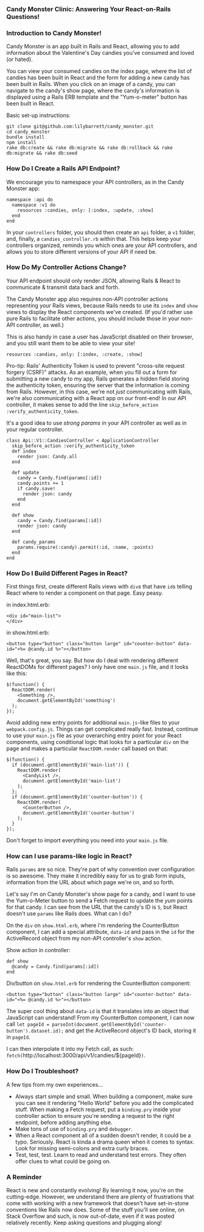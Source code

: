 ### Candy Monster Clinic: Answering Your React-on-Rails Questions!

### Introduction to Candy Monster!

Candy Monster is an app built in Rails and React, allowing you to add information about the Valentine's Day candies you've consumed and loved (or hated).

You can view your consumed candies on the index page, where the list of candies has been built in React and the form for adding a new candy has been built in Rails. When you click on an image of a candy, you can navigate to the candy's show page, where the candy's information is displayed using a Rails ERB template and the "Yum-o-meter" button has been built in React.

Basic set-up instructions:

```
git clone git@github.com:lilybarrett/candy_monster.git
cd candy_monster
bundle install
npm install
rake db:create && rake db:migrate && rake db:rollback && rake db:migrate && rake db:seed
```

### How Do I Create a Rails API Endpoint?

We encourage you to namespace your API controllers, as in the Candy Monster app:

```
namespace :api do
  namespace :v1 do
    resources :candies, only: [:index, :update, :show]
  end
end
```

In your `controllers` folder, you should then create an `api` folder, a `v1` folder, and, finally, a `candies_controller.rb` within that. This helps keep your controllers organized, reminds you which ones are your API controllers, and allows you to store different versions of your API if need be.

### How Do My Controller Actions Change?

Your API endpoint should only render JSON, allowing Rails & React to communicate & transmit data back and forth.

The Candy Monster app also requires non-API controller actions representing your Rails views, because Rails needs to use its `index` and `show` views to display the React components we've created. (If you'd rather use pure Rails to facilitate other actions, you should include those in your non-API controller, as well.)

This is also handy in case a user has JavaScript disabled on their browser, and you still want them to be able to view your site!

```
resources :candies, only: [:index, :create, :show]

```

Pro-tip: Rails' Authenticity Token is used to prevent "cross-site request forgery (CSRF)" attacks. As an example, when you fill out a form for submitting a new candy to my app, Rails generates a hidden field storing the authenticity token, ensuring the server that the information is coming from Rails. However, in this case, we're not _just_ communicating with Rails, we're also communicating with a React app on our front-end! In our API controller, it makes sense to add the line `skip_before_action :verify_authenticity_token`.

It's a good idea to use *strong params* in your API controller as well as in your regular controller.

```
class Api::V1::CandiesController < ApplicationController
  skip_before_action :verify_authenticity_token
  def index
    render json: Candy.all
  end

  def update
    candy = Candy.find(params[:id])
    candy.points += 1
    if candy.save!
      render json: candy
    end
  end

  def show
    candy = Candy.find(params[:id])
    render json: candy
  end

  def candy_params
    params.require(:candy).permit(:id, :name, :points)
  end
end
```

### How Do I Build Different Pages in React?

First things first, create different Rails views with `div`s that have `id`s telling React where to render a component on that page. Easy peasy.

in index.html.erb:

```
<div id="main-list">
</div>
```

in show.html.erb:

```
<button type="button" class="button large" id="counter-button" data-id="<%= @candy.id %>"></button>
```

Well, that's great, you say. But how do I deal with rendering different ReactDOMs for different pages? I only have one `main.js` file, and it looks like this:

```
$(function() {
  ReactDOM.render(
    <Something />,
    document.getElementById('something')
  );
});
```

Avoid adding new entry points for additional `main.js`-like files to your `webpack.config.js`. Things can get complicated really fast. Instead, continue to use your `main.js` file as your overarching entry point for your React components, using conditional logic that looks for a particular `div` on the page and makes a particular `ReactDOM.render` call based on that:

```
$(function() {
  if (document.getElementById('main-list')) {
    ReactDOM.render(
      <CandyList />,
      document.getElementById('main-list')
    );
  };
  if (document.getElementById('counter-button')) {
    ReactDOM.render(
      <CounterButton />,
      document.getElementById('counter-button')
    );
  }
});
```

Don't forget to import everything you need into your `main.js` file.

### How can I use params-like logic in React?

Rails `params` are so nice. They're part of why convention over configuration is so awesome. They make it incredibly easy for us to grab form inputs, information from the URL about which page we're on, and so forth.

Let's say I'm on Candy Monster's show page for a candy, and I want to use the Yum-o-Meter button to send a Fetch request to update the *yum* points for that candy. I can see from the URL that the candy's ID is `5`, but React doesn't use `params` like Rails does. What can I do?

On the `div` on `show.html.erb`, where I'm rendering the CounterButton component, I can add a special attribute, `data-id` and pass in the `id` for the ActiveRecord object from my non-API controller's `show` action.

Show action in controller:

```
def show
  @candy = Candy.find(params[:id])
end
```

Div/button on `show.html.erb` for rendering the CounterButton component:

```
<button type="button" class="button large" id="counter-button" data-id="<%= @candy.id %>"></button>
```

The super cool thing about `data-id` is that it translates into an object that JavaScript can understand! From my CounterButton component, I can now call `let pageId = parseInt(document.getElementById('counter-button').dataset.id);` and get the ActiveRecord object's ID back, storing it in `pageId`.

I can then interpolate it into my Fetch call, as such: `fetch(`http://localhost:3000/api/v1/candies/${pageId}`)`.

### How Do I Troubleshoot?

A few tips from my own experiences...

* Always start simple and small. When building a component, make sure you can see it rendering "Hello World" before you add the complicated stuff. When making a Fetch request, put a `binding.pry` inside your controller action to ensure you're sending a request to the right endpoint, before adding anything else.
* Make tons of use of `binding.pry` and `debugger`.
* When a React component all of a sudden doesn't render, it could be a typo. Seriously. React is kinda a drama queen when it comes to syntax. Look for missing semi-colons and extra curly braces.
* Test, test, test. Learn to read and understand test errors. They often offer clues to what could be going on.

### A Reminder

React is new and constantly evolving! By learning it now, you're on the cutting-edge. However, we understand there are plenty of frustrations that come with working with a new framework that doesn't have set-in-stone conventions like Rails now does. Some of the stuff you'll see online, on Stack Overflow and such, is now out-of-date, even if it was posted relatively recently. Keep asking questions and plugging along!
